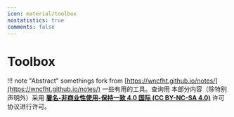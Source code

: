```yaml
---
icon: material/toolbox
nostatistics: true
comments: false
---
```


# Toolbox

!!! note "Abstract"
    somethings fork from [https://wncfht.github.io/notes/](https://wncfht.github.io/notes/)
    一些有用的工具。查询用
    本部分内容（除特别声明外）采用 [**署名-非商业性使用-保持一致 4.0 国际 (CC BY-NC-SA 4.0)**](https://creativecommons.org/licenses/by-nc-sa/4.0/) 许可协议进行许可。

